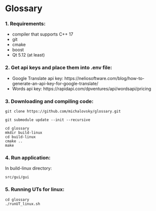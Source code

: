 # Glossary

<h3>1. Requirements:</h3>
<ul>
  <li>compiler that supports C++ 17</li>
  <li>git</li>
  <li>cmake</li>
  <li>boost</li>
  <li>Qt 5.12 (at least)</li>
</ul>

<h3>2. Get api keys and place them into .env file:</h3>
<ul>
  <li>Google Translate api key: 
    https://neliosoftware.com/blog/how-to-generate-an-api-key-for-google-translate/
  </li> 
  <li>Words api key:
  https://rapidapi.com/dpventures/api/wordsapi/pricing
  </li>
</ul>

<h3>3. Downloading and compiling code:</h3>

    git clone https://github.com/michalovsky/glossary.git

    git submodule update --init --recursive

    cd glossary
    mkdir build-linux
    cd build-linux
    cmake ..
    make

<h3>4. Run application: </h3>
In build-linux directory:

    src/gui/gui

<h3>5. Running UTs for linux:</h3>

    cd glossary
    ./runUT_linux.sh
